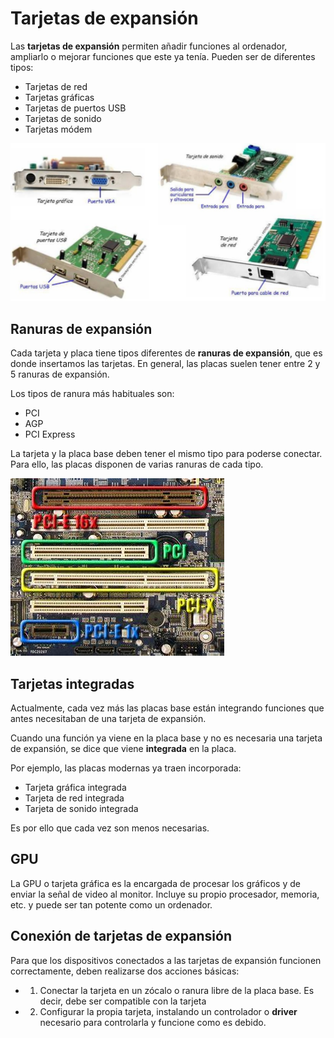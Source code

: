  # Tarjetas de expansión

 Las **tarjetas de expansión** permiten añadir funciones al ordenador, ampliarlo o mejorar funciones que este ya tenía. Pueden ser de diferentes tipos:

 - Tarjetas de red
 - Tarjetas gráficas
 - Tarjetas de puertos USB
 - Tarjetas de sonido
 - Tarjetas módem

![imagen](img/2019-10-08-14-06-50.png)

## Ranuras de expansión

Cada tarjeta y placa tiene tipos diferentes de **ranuras de expansión**, que es donde insertamos las tarjetas. En general, las placas suelen tener entre 2 y 5 ranuras de expansión.

Los tipos de ranura más habituales son:

- PCI
- AGP
- PCI Express

La tarjeta y la placa base deben tener el mismo tipo para poderse conectar. Para ello, las placas disponen de varias ranuras de cada tipo.

 ![imagen](img/2019-10-08-14-10-29.png)

## Tarjetas integradas

 Actualmente, cada vez más las placas base están integrando funciones que antes necesitaban de una tarjeta de expansión.

 Cuando una función ya viene en la placa base y no es necesaria una tarjeta de expansión, se dice que viene **integrada** en la placa.

Por ejemplo, las placas modernas ya traen incorporada:

 - Tarjeta gráfica integrada
 - Tarjeta de red integrada
 - Tarjeta de sonido integrada

Es por ello que cada vez son menos necesarias.

## GPU

La GPU o tarjeta gráfica es la encargada de procesar los gráficos y de enviar la señal de video al monitor. Incluye su propio procesador, memoria, etc. y puede ser tan potente como un ordenador.

## Conexión de tarjetas de expansión

Para que los dispositivos conectados a las tarjetas de expansión funcionen correctamente, deben realizarse dos acciones básicas:

- 1) Conectar la tarjeta en un zócalo o ranura libre de la placa base. Es decir, debe ser compatible con la tarjeta
- 2) Configurar la propia tarjeta, instalando un controlador o **driver** necesario para controlarla y funcione como es debido.